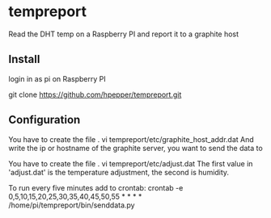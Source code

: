 # tempreport
Read the DHT temp on a Raspberry PI and report it to a graphite host

## Install

login in as pi on Raspberry PI

git clone https://github.com/hpepper/tempreport.git

## Configuration
You have to create the file 
. vi tempreport/etc/graphite_host_addr.dat
And write the ip or hostname of the graphite server, you want to send the data to

You have to create the file 
. vi tempreport/etc/adjust.dat
The first value in 'adjust.dat' is the temperature adjustment, the second is humidity.


To run every five minutes add to crontab:
crontab -e
0,5,10,15,20,25,30,35,40,45,50,55 * * * * /home/pi/tempreport/bin/senddata.py
